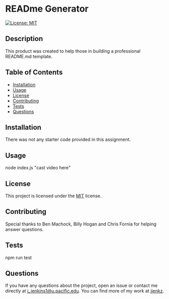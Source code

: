 # READme Generator

[![License: MIT](https://img.shields.io/badge/License-MIT-yellow.svg)](https://opensource.org/licenses/MIT)

## Description

This product was created to help those in building a professional README.md template.

## Table of Contents

- [Installation](#installation)
- [Usage](#usage)
- [License](#license)
- [Contributing](#contributing)
- [Tests](#tests)
- [Questions](#questions)

## Installation

There was not any starter code provided in this assignment.

## Usage

node index.js "cast video here"

## License

This project is licensed under the [MIT](https://opensource.org/licenses/MIT) license.

## Contributing

Special thanks to Ben Machock, Billy Hogan and Chris Fornia for helping answer questions.

## Tests

npm run test

## Questions

If you have any questions about the project, open an issue or contact me directly at j_jenkins1@u.pacific.edu. You can find more of my work at [jjenkz](https://github.com/jjenkz).
